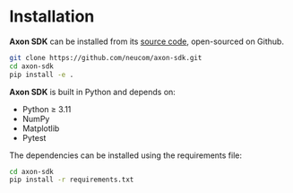 # Installation

**Axon SDK** can be installed from its [source code](https://github.com/neucom-aps/axon-sdk), open-sourced on Github.

```bash
git clone https://github.com/neucom/axon-sdk.git
cd axon-sdk
pip install -e .
```

**Axon SDK** is built in Python and depends on:

- Python ≥ 3.11
- NumPy
- Matplotlib
- Pytest


The dependencies can be installed using the requirements file:

```bash
cd axon-sdk
pip install -r requirements.txt
```
